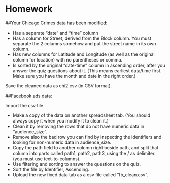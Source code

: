 # Homework

##Your Chicago Crimes data has been modified:

* Has a separate “date” and “time” column
* Has a column for Street, derived from the Block column. You must separate the 2 columns somehow and put the street name in its own column.
* Has new columns for Latitude and Longitude (as well as
the original column for location) with no parentheses or comma.
* Is sorted by the original “date-time” column in ascending
order, after you answer the quiz questions about it.  (This means earliest data/time first.  Make sure you have the month and date in the right order.)

Save the cleaned data as chi2.csv (in CSV format).

##Facebook ads data:

Import the csv file.

* Make a copy of the data on another spreadsheet tab. (You should always copy it when you modify it to clean it.) 
* Clean it by removing the rows that do not have numeric data in “audience_size”. 
* Remove also the bad row you can find by inspecting the identifiers and looking for non-numeric data in audience_size.
* Copy the path field to another column right beside path, and split that column into parts called path1, path2, path3, using the / as delimiter. (you must use text-to-columns).
* Use filtering and sorting to answer the questions on the quiz.
* Sort the file by Identifier, Ascending.
* Upload the new fixed data tab as a csv file called “fb_clean.csv”.
